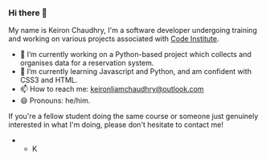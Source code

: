 ### Hi there 👋

My name is Keiron Chaudhry, I'm a software developer undergoing training and working on various projects associated with [Code Institute](https://codeinstitute.net/global/full-stack-software-development-diploma/?utm_term=code%20institute&utm_campaign=CI+-+ROW+-+Search+-+Brand&utm_source=adwords&utm_medium=ppc&hsa_acc=8983321581&hsa_cam=15207113220&hsa_grp=130324141420&hsa_ad=581817633110&hsa_src=g&hsa_tgt=aud-1599270334980:kwd-319867646331&hsa_kw=code%20institute&hsa_mt=e&hsa_net=adwords&hsa_ver=3&gclid=Cj0KCQjwntCVBhDdARIsAMEwAClRxvOaIaheWD_q2ubAxYcz2ezjLF9kyk-3x97xrHum1Cjce368AtMaAmTyEALw_wcB).

- 🔭 I’m currently working on a Python-based project which collects and organises data for a reservation system.
- 🌱 I’m currently learning Javascript and Python, and am confident with CSS3 and HTML.
- 📫 How to reach me: keironliamchaudhry@outlook.com
- 😄 Pronouns: he/him.

If you're a fellow student doing the same course or someone just genuinely interested in what I'm doing, please don't hesitate to contact me!

* - K
